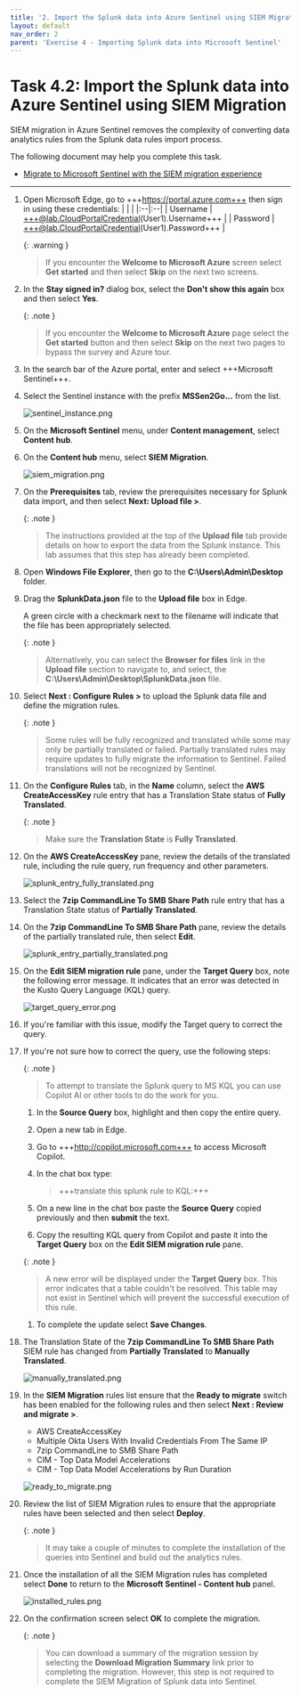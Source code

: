 ```yaml
---
title: '2. Import the Splunk data into Azure Sentinel using SIEM Migration'
layout: default
nav_order: 2
parent: 'Exercise 4 - Importing Splunk data into Microsoft Sentinel'
---
```


# Task 4.2: Import the Splunk data into Azure Sentinel using SIEM Migration

SIEM migration in Azure Sentinel removes the complexity of converting data analytics rules from the Splunk data rules import process.

The following document may help you complete this task.  

- [Migrate to Microsoft Sentinel with the SIEM migration experience](https://learn.microsoft.com/en-us/azure/sentinel/siem-migration)

---

1.  Open Microsoft Edge, go to +++https://portal.azure.com+++ then sign in using these credentials:
    | | |
    |:--|:--|
    | Username | +++@lab.CloudPortalCredential(User1).Username+++ |
    | Password | +++@lab.CloudPortalCredential(User1).Password+++ |

    {: .warning }
    > If you encounter the **Welcome to Microsoft Azure** screen select **Get started** and then select **Skip** on the next two screens.

1.  In the **Stay signed in?** dialog box, select the **Don't show this again** box and then select **Yes**.

    {: .note }
    > If you encounter the **Welcome to Microsoft Azure** page select the **Get started** button and then select **Skip** on the next two pages to bypass the survey and Azure tour.

1.  In the search bar of the Azure portal, enter and select +++Microsoft Sentinel+++.

1.  Select the Sentinel instance with the prefix **MSSen2Go...** from the list.

    ![sentinel_instance.png](../media/sentinel_instance.png)

1.  On the **Microsoft Sentinel** menu, under **Content management**, select **Content hub**.

1.  On the **Content hub** menu, select **SIEM Migration**.

    ![siem_migration.png](../media/siem_migration.png)

1.  On the **Prerequisites** tab, review the prerequisites necessary for Splunk data import, and then select **Next: Upload file >**.

    {: .note }
    > The instructions provided at the top of the **Upload file** tab provide details on how to export the data from the Splunk instance. This lab assumes that this step has already been completed.

1.  Open **Windows File Explorer**, then go to the **C:\Users\Admin\Desktop** folder.

1.  Drag the **SplunkData.json** file to the **Upload file** box in Edge.

    A green circle with a checkmark next to the filename will indicate that the file has been appropriately selected.

    {: .note }
    >Alternatively, you can select the **Browser for files** link in the **Upload file** section to navigate to, and select, the **C:\Users\Admin\Desktop\SplunkData.json** file.

1.  Select **Next : Configure Rules >** to upload the Splunk data file and define the migration rules.

    {: .note }
    > Some rules will be fully recognized and translated while some may only be partially translated or failed. Partially translated rules may require updates to fully migrate the information to Sentinel. Failed translations will not be recognized by Sentinel.

1.  On the **Configure Rules** tab, in the **Name** column, select the **AWS CreateAccessKey** rule entry that has a Translation State status of **Fully Translated**.   

    {: .note }
    > Make sure the **Translation State** is **Fully Translated**.  
    
1.  On the **AWS CreateAccessKey** pane, review the details of the translated rule, including the rule query, run frequency and other parameters. 

    ![splunk_entry_fully_translated.png](../media/splunk_entry_fully_translated.png)  

1.  Select the **7zip CommandLine To SMB Share Path** rule entry that has a Translation State status of **Partially Translated**.  

1.  On the **7zip CommandLine To SMB Share Path** pane, review the details of the partially translated rule, then select **Edit**.

    ![splunk_entry_partially_translated.png](../media/splunk_entry_partially_translated.png)

1.  On the **Edit SIEM migration rule** pane, under the **Target Query** box, note the following error message. It indicates that an error was detected in the Kusto Query Language (KQL) query.

    ![target_query_error.png](../media/target_query_error.png)

1.  If you're familiar with this issue, modify the Target query to correct the query.

1.  If you're not sure how to correct the query, use the following steps:

    {: .note }
    > To attempt to translate the Splunk query to MS KQL you can use Copilot AI or other tools to do the work for you.

    1.  In the **Source Query** box, highlight and then copy the entire query.

    1.  Open a new tab in Edge.

    1.  Go to +++http://copilot.microsoft.com+++ to access Microsoft Copilot.

    1.  In the chat box type:

        >+++translate this splunk rule to KQL:+++
    
    1.  On a new line in the chat box paste the **Source Query** copied previously and then **submit** the text.

    1.  Copy the resulting KQL query from Copilot and paste it into the **Target Query** box on the **Edit SIEM migration rule** pane.

    {: .note }
    > A new error will be displayed under the **Target Query** box. This error indicates that a table couldn't be resolved. This table may not exist in Sentinel which will prevent the successful execution of this rule.

    1.  To complete the update select **Save Changes**.

1.  The Translation State of the **7zip CommandLine To SMB Share Path** SIEM rule has changed from **Partially Translated** to **Manually Translated**. 

    ![manually_translated.png](../media/manually_translated.png)

1.  In the **SIEM Migration** rules list ensure that the **Ready to migrate** switch has been enabled for the following rules and then select **Next : Review and migrate >**.

    - AWS CreateAccessKey
    - Multiple Okta Users With Invalid Credentials From The Same IP
    - 7zip CommandLine to SMB Share Path
    - CIM - Top Data Model Accelerations
    - CIM - Top Data Model Accelerations by Run Duration

    ![ready_to_migrate.png](../media/ready_to_migrate.png)

1.  Review the list of SIEM Migration rules to ensure that the appropriate rules have been selected and then select **Deploy**.

    {: .note }
    >It may take a couple of minutes to complete the installation of the queries into Sentinel and build out the analytics rules.

1.  Once the installation of all the SIEM Migration rules has completed select **Done** to return to the **Microsoft Sentinel - Content hub** panel.

    ![installed_rules.png](../media/installed_rules.png)

1. On the confirmation screen select **OK** to complete the migration.

    {: .note }
    > You can download a summary of the migration session by selecting the **Download Migration Summary** link prior to completing the migration. However, this step is not required to complete the SIEM Migration of Splunk data into Sentinel.
